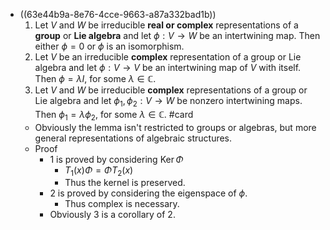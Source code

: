 - ((63e44b9a-8e76-4cce-9663-a87a332bad1b)) 
  1. Let $V$ and $W$ be irreducible **real or complex** representations of a **group** or **Lie algebra** and let $\phi: V \rightarrow W$ be an intertwining map. Then either $\phi=0$ or $\phi$ is an isomorphism.
  2. Let $V$ be an irreducible **complex** representation of a group or Lie algebra and let $\phi: V \rightarrow V$ be an intertwining map of $V$ with itself. Then $\phi=\lambda I$, for some $\lambda \in \mathbb{C}$.
  3. Let $V$ and $W$ be irreducible **complex** representations of a group or Lie algebra and let $\phi_1, \phi_2: V \rightarrow W$ be nonzero intertwining maps. Then $\phi_1=\lambda \phi_2$, for some $\lambda \in \mathbb{C}$. #card
	- Obviously the lemma isn't restricted to groups or algebras, but more general representations of algebraic structures.
	- Proof
		- 1 is proved by considering $\operatorname {Ker} \Phi$
			- $T_1(x) \Phi=\Phi T_2(x)$
			- Thus the kernel is preserved.
		- 2 is proved by considering the eigenspace of $\phi$.
			- Thus complex is necessary.
		- Obviously 3 is a corollary of 2.